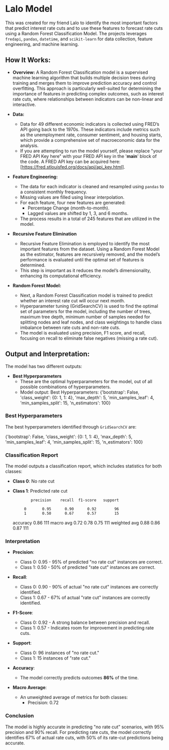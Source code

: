 # Lalo Model
This was created for my friend Lalo to identify the most important factors that predict interest rate cuts and to use these features to forecast rate cuts using a Random Forest Classification Model. The projects leverages `fredapi`, `pandas`, `datetime`, and `scikit-learn` for data collection, feature engineering, and machine learning.

## How It Works:
- **Overview:**
A Random Forest Classification model is a supervised machine learning algorithm that builds multiple decision trees during training and merges them to improve prediction accuracy and control overfitting. This approach is particularly well-suited for determining the importance of features in predicting complex outcomes, such as interest rate cuts, where relationships between indicators can be non-linear and interactive.

- **Data:**
  * Data for 49 different economic indicators is collected using FRED’s API going back to the 1970s. These indicators include metrics such as the unemployment rate, consumer sentiment, and housing starts, which provide a comprehensive set of macroeconomic data for the analysis.
  * If you are attempting to run the model yourself, please replace "your FRED API Key here" with your FRED API key in the '__main__' block of the code. A FRED API key can be acquired here: [https://fred.stlouisfed.org/docs/api/api_key.html].

- **Feature Engineering:**
  * The data for each indicator is cleaned and resampled using `pandas` to a consistent monthly frequency.
  * Missing values are filled using linear interpolation.
  * For each feature, four new features are generated:
      - Percentage Change (month-to-month).
      - Lagged values are shifted by 1, 3, and 6 months.
  * The process results in a total of 245 features that are utilized in the model.

- **Recursive Feature Elimination**  
  * Recursive Feature Elimination is employed to identify the most important features from the dataset. Using a Random Forest Model as the estimator, features are recursively removed, and the model’s performance is evaluated until the optimal set of features is determined.
  * This step is important as it reduces the model’s dimensionality, enhancing its computational efficiency. 

- **Random Forest Model:**  
  * Next, a Random Forest Classification model is trained to predict whether an interest rate cut will occur next month.
  * Hyperparameter tuning (GridSearchCV) is used to find the optimal set of parameters for the model, including the number of trees, maximum tree depth, minimum number of samples needed for splitting nodes and leaf nodes, and class weightings to handle class imbalance between rate cuts and non-rate cuts.
  * The model is evaluated using precision, F1 score, and recall, focusing on recall to eliminate false negatives (missing a rate cut). 

## Output and Interpretation:
The model has two different outputs:

- **Best Hyperparameters**
  * These are the optimal hyperparameters for the model, out of all possible combinations of hyperparameters.
  * Model output: Best Hyperparameters: {'bootstrap': False, 'class_weight': {0: 1, 1: 4}, 'max_depth': 5, 'min_samples_leaf': 4, 'min_samples_split': 15, 'n_estimators': 100}


### **Best Hyperparameters**
The best hyperparameters identified through `GridSearchCV` are:

{'bootstrap': False, 'class_weight': {0: 1, 1: 4}, 'max_depth': 5, 'min_samples_leaf': 4, 'min_samples_split': 15, 'n_estimators': 100}

### **Classification Report**
The model outputs a classification report, which includes statistics for both classes:  
- **Class 0**: No rate cut  
- **Class 1**: Predicted rate cut  

              precision    recall  f1-score   support

           0       0.95      0.90      0.92        96
           1       0.50      0.67      0.57        15

    accuracy                           0.86       111
   macro avg       0.72      0.78      0.75       111
weighted avg       0.88      0.86      0.87       111

### **Interpretation**
- **Precision**:  
  - Class 0: 0.95 - 95% of predicted "no rate cut" instances are correct.  
  - Class 1: 0.50 - 50% of predicted "rate cut" instances are correct.  

- **Recall**:  
  - Class 0: 0.90 - 90% of actual "no rate cut" instances are correctly identified.  
  - Class 1: 0.67 - 67% of actual "rate cut" instances are correctly identified.  

- **F1-Score**:  
  - Class 0: 0.92 - A strong balance between precision and recall.  
  - Class 1: 0.57 - Indicates room for improvement in predicting rate cuts.  

- **Support**:  
  - Class 0: 96 instances of "no rate cut."  
  - Class 1: 15 instances of "rate cut."  

- **Accuracy**:  
  - The model correctly predicts outcomes **86%** of the time.

- **Macro Average**:  
  - An unweighted average of metrics for both classes:  
    - Precision: 0.72

### **Conclusion**
The model is highly accurate in predicting "no rate cut" scenarios, with 95% precision and 90% recall. For predicting rate cuts, the model correctly identifies 67% of actual rate cuts, with 50% of its rate-cut predictions being accurate.



    



  
  
